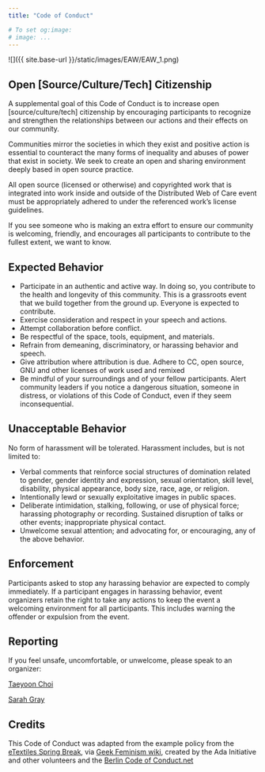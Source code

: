 ```yaml
---
title: "Code of Conduct"

# To set og:image:
# image: ...
---
```



![]({{ site.base-url }}/static/images/EAW/EAW_1.png)

## Open [Source/Culture/Tech] Citizenship

A supplemental goal of this Code of Conduct is to increase open [source/culture/tech] citizenship by encouraging participants to recognize and strengthen the relationships between our actions and their effects on our community.

Communities mirror the societies in which they exist and positive action is essential to counteract the many forms of inequality and abuses of power that exist in society. We seek to create an open and sharing environment deeply based in open source practice.


All open source (licensed or otherwise) and copyrighted work that is integrated into work inside and outside of the Distributed Web of Care event must be appropriately adhered to under the referenced work’s license guidelines.

If you see someone who is making an extra effort to ensure our community is welcoming, friendly, and encourages all participants to contribute to the fullest extent, we want to know.

## Expected Behavior
- Participate in an authentic and active way. In doing so, you contribute to the health and longevity of this community. This is a grassroots event that we build together from the ground up. Everyone is expected to contribute.
- Exercise consideration and respect in your speech and actions.
- Attempt collaboration before conflict.
- Be respectful of the space, tools, equipment, and materials.
- Refrain from demeaning, discriminatory, or harassing behavior and speech.
- Give attribution where attribution is due. Adhere to CC, open source, GNU and other licenses of work used and remixed
- Be mindful of your surroundings and of your fellow participants. Alert community leaders if you notice a dangerous situation, someone in distress, or violations of this Code of Conduct, even if they seem inconsequential.


## Unacceptable Behavior

No form of harassment will be tolerated. Harassment includes, but is not limited to:
- Verbal comments that reinforce social structures of domination related to gender, gender identity and expression, sexual orientation, skill level, disability, physical appearance, body size, race, age, or religion.
- Intentionally lewd or sexually exploitative images in public spaces.
- Deliberate intimidation, stalking, following, or use of physical force; harassing photography or recording.
Sustained disruption of talks or other events; inappropriate physical contact.
- Unwelcome sexual attention; and advocating for, or encouraging, any of the above behavior.


## Enforcement
Participants asked to stop any harassing behavior are expected to comply immediately. If a participant engages in harassing behavior, event organizers retain the right to take any actions to keep the event a welcoming environment for all participants. This includes warning the offender or expulsion from the event. 

## Reporting
If you feel unsafe, uncomfortable, or unwelcome, please speak to an organizer:

[Taeyoon Choi](http://twitter.com/tchoi8)

[Sarah Gray](http://twitter.com/fablednet)

## Credits 

This Code of Conduct was adapted from the example policy from the [eTextiles Spring Break](http://etextilespringbreak.org/), via [Geek Feminism wiki](http://geekfeminism.wikia.com/wiki/Conference_anti-harassment/Policy), created by the Ada Initiative and other volunteers and the [Berlin Code of Conduct.net](http://berlincodeofconduct.org/) 
